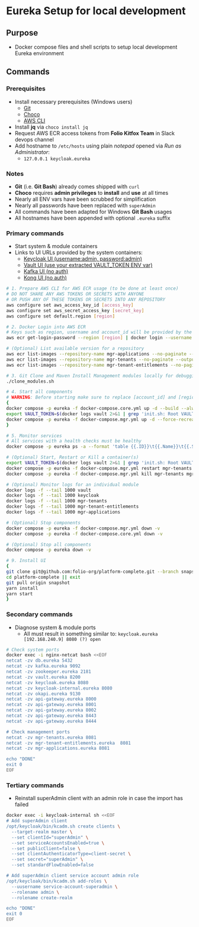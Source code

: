 # Eureka Setup for local development

## Purpose

- Docker compose files and shell scripts to setup local development Eureka environment

## Commands

### Prerequisites

- Install necessary prerequisites (Windows users)
  - [Git](<https://git-scm.com/>)
  - [Choco](<https://chocolatey.org/install>)
  - [AWS CLI](<https://docs.aws.amazon.com/cli/latest/userguide/getting-started-install.html>)
- Install **jq** via `choco install jq`
- Request AWS ECR access tokens from **Folio Kitfox Team** in Slack devops channel
- Add hostname to `/etc/hosts` using plain *notepad* opened via *Run as Administrator*:
  - `127.0.0.1 keycloak.eureka`
  
### Notes

- **Git** (i.e. **Git Bash**) already comes shipped with  `curl`
- **Choco** requires **admin privileges** to **install** and **use** at all times
- Nearly all ENV vars have been scrubbed for simplification
- Nearly all passwords have been replaced with `superAdmin`
- All commands have been adapted for Windows **Git Bash** usages
- All hostnames have been appended with optional `.eureka` suffix

### Primary commands

- Start system & module containers
- Links to UI URLs provided by the system containers:
  - [Keycloak UI (username:admin, password:admin)](<http://keycloak.eureka:8080>)
  - [Vault UI (use your extracted VAULT_TOKEN ENV var)](<http://localhost:8200>)
  - [Kafka UI (no auth)](<http://localhost:9080>)
  - [Kong UI (no auth)](<http://localhost:8002>)

```bash
# 1. Prepare AWS CLI for AWS ECR usage (to be done at least once)
# DO NOT SHARE ANY AWS TOKENS OR SECRETS WITH ANYONE 
# OR PUSH ANY OF THESE TOKENS OR SECRETS INTO ANY REPOSITORY
aws configure set aws_access_key_id [access_key] 
aws configure set aws_secret_access_key [secret_key] 
aws configure set default.region [region] 

# 2. Docker Login into AWS ECR
# Keys such as region, username and account_id will be provided by the Kitfox Team
aws ecr get-login-password --region [region] | docker login --username [username] --password-stdin [account_id].dkr.ecr.[region].amazonaws.com

# (Optional) List available version for a repository
aws ecr list-images --repository-name mgr-applications --no-paginate --output table
aws ecr list-images --repository-name mgr-tenants --no-paginate --output table
aws ecr list-images --repository-name mgr-tenant-entitlements --no-paginate --output table

# 3. Git Clone and Maven Install Management modules locally for debugging, and to use their module descriptors in registration
./clone_modules.sh

# 4. Start all components
# WARNING: Before starting make sure to replace [account_id] and [region] in .env with your provided values
{
docker compose -p eureka -f docker-compose.core.yml up -d --build --always-recreate-deps --force-recreate && sleep 60
export VAULT_TOKEN=$(docker logs vault 2>&1 | grep 'init.sh: Root VAULT TOKEN is:' | sed 's/.*://' | xargs); echo "Using Vault Token: $VAULT_TOKEN"
docker compose -p eureka -f docker-compose.mgr.yml up -d --force-recreate && sleep 60
}

# 5. Monitor services
# All services with a health checks must be healthy 
docker compose -p eureka ps -a --format 'table {{.ID}}\t{{.Name}}\t{{.Status}}\t{{.Image}}'

# (Optional) Start, Restart or Kill a container(s)
export VAULT_TOKEN=$(docker logs vault 2>&1 | grep 'init.sh: Root VAULT TOKEN is:' | sed 's/.*://' | xargs); echo "Using Vault Token: $VAULT_TOKEN"
docker compose -p eureka -f docker-compose.mgr.yml restart mgr-tenants mgr-tenant-entitlements mgr-applications
docker compose -p eureka -f docker-compose.mgr.yml kill mgr-tenants mgr-tenant-entitlements mgr-applications

# (Optional) Monitor logs for an individual module
docker logs -f --tail 1000 vault
docker logs -f --tail 1000 keycloak
docker logs -f --tail 1000 mgr-tenants
docker logs -f --tail 1000 mgr-tenant-entitlements
docker logs -f --tail 1000 mgr-applications

# (Optional) Stop components
docker compose -p eureka -f docker-compose.mgr.yml down -v 
docker compose -p eureka -f docker-compose.core.yml down -v 

# (Optional) Stop all components
docker compose -p eureka down -v

# 9. Install UI
{
git clone git@github.com:folio-org/platform-complete.git --branch snapshot || true
cd platform-complete || exit
git pull origin snapshot
yarn install
yarn start
}
```

### Secondary commands

- Diagnose system & module ports
  - All must result in something similar to: `keycloak.eureka [192.168.240.9] 8080 (?) open`

```bash
# Check system ports
docker exec -i nginx-netcat bash <<EOF
netcat -zv db.eureka 5432
netcat -zv kafka.eureka 9092
netcat -zv zookeeper.eureka 2181
netcat -zv vault.eureka 8200
netcat -zv keycloak.eureka 8080
netcat -zv keycloak-internal.eureka 8080
netcat -zv okapi.eureka 9130
netcat -zv api-gateway.eureka 8000
netcat -zv api-gateway.eureka 8001
netcat -zv api-gateway.eureka 8002
netcat -zv api-gateway.eureka 8443
netcat -zv api-gateway.eureka 8444

# Check management ports
netcat -zv mgr-tenants.eureka 8081
netcat -zv mgr-tenant-entitlements.eureka  8081
netcat -zv mgr-applications.eureka 8081

echo "DONE"
exit 0
EOF
```

### Tertiary commands

- Reinstall superAdmin client with an admin role in case the import has failed

```bash
docker exec -i keycloak-internal sh <<EOF
# Add superAdmin client
/opt/keycloak/bin/kcadm.sh create clients \
  --target-realm master \
  --set clientId="superAdmin" \
  --set serviceAccountsEnabled=true \
  --set publicClient=false \
  --set clientAuthenticatorType=client-secret \
  --set secret="superAdmin" \
  --set standardFlowEnabled=false

# Add superAdmin client service account admin role
/opt/keycloak/bin/kcadm.sh add-roles \
  --uusername service-account-superadmin \
  --rolename admin \
  --rolename create-realm

echo "DONE"
exit 0
EOF
```

